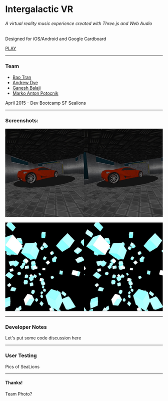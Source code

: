 # Intergalactic VR

###### A virtual reality music experience created with Three.js and Web Audio

Designed for iOS/Android and Google Cardboard

[PLAY](http://sealions-vr.github.io)

---

### Team
* [Bao Tran](https://github.com/baottran)
* [Andrew Dye](https://github.com/adye20)
* [Ganesh Balaji](https://github.com/ganeshkbalaji)
* [Marko Anton Potocnik](https://github.com/antonpot)

April 2015 - Dev Bootcamp SF Sealions 

---

### Screenshots:

![car](images/car.jpg)

![blocks](images/blocks.jpg)

---

### Developer Notes

Let's put some code discussion here

---

### User Testing 

Pics of SeaLions 

---

#### Thanks! 

Team Photo? 





